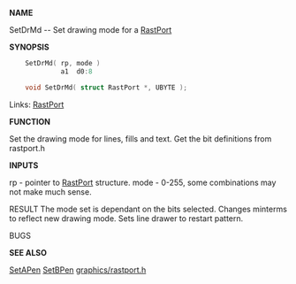 
**NAME**

SetDrMd -- Set drawing mode for a [RastPort](_OOAF)

**SYNOPSIS**

```c
    SetDrMd( rp, mode )
             a1  d0:8

    void SetDrMd( struct RastPort *, UBYTE );

```
Links: [RastPort](_OOAF) 

**FUNCTION**

Set the drawing mode for lines, fills and text.
Get the bit definitions from rastport.h

**INPUTS**

rp - pointer to [RastPort](_OOAF) structure.
mode - 0-255, some combinations may not make much sense.

RESULT
The mode set is dependant on the bits selected.
Changes minterms to reflect new drawing mode.
Sets line drawer to restart pattern.

BUGS

**SEE ALSO**

[SetAPen](SetAPen) [SetBPen](SetBPen) [graphics/rastport.h](_OOAF)
